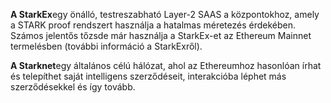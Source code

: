 **A StarkEx**egy önálló, testreszabható Layer-2 SAAS a központokhoz, amely a STARK proof rendszert használja a hatalmas méretezés érdekében. Számos jelentős tőzsde már használja a StarkEx-et az Ethereum Mainnet termelésben (további információ a StarkExről).

**A Starknet**egy általános célú hálózat, ahol az Ethereumhoz hasonlóan írhat és telepíthet saját intelligens szerződéseit, interakcióba léphet más szerződésekkel és így tovább.